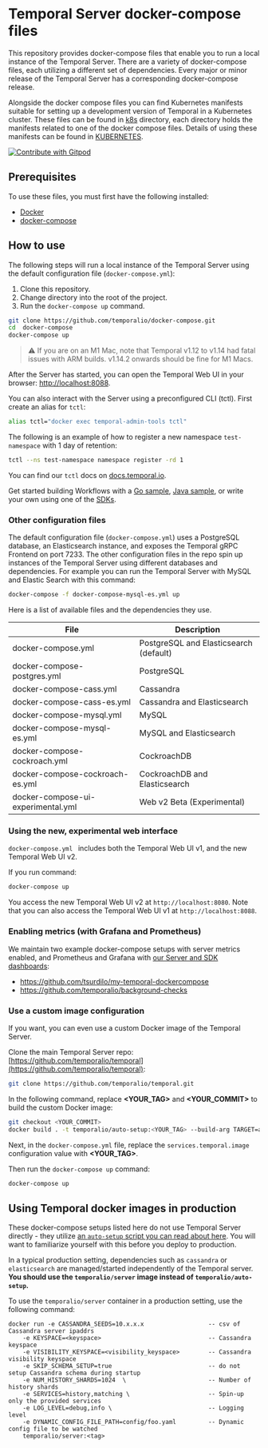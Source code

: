 # Temporal Server docker-compose files

This repository provides docker-compose files that enable you to run a local instance of the Temporal Server.
There are a variety of docker-compose files, each utilizing a different set of dependencies.
Every major or minor release of the Temporal Server has a corresponding docker-compose release.

Alongside the docker compose files you can find Kubernetes manifests suitable for setting up a development version of Temporal in a Kubernetes cluster. These files can be found in [k8s](./k8s) directory, each directory holds the manifests related to one of the docker compose files. Details of using these manifests can be found in [KUBERNETES](./KUBERNETES.md).

<a href="https://gitpod.io/#<your-repository-url>">
  <img
    src="https://img.shields.io/badge/Contribute%20with-Gitpod-908a85?logo=gitpod"
    alt="Contribute with Gitpod"
  />
</a>

## Prerequisites

To use these files, you must first have the following installed:

- [Docker](https://docs.docker.com/engine/installation/)
- [docker-compose](https://docs.docker.com/compose/install/)

## How to use

The following steps will run a local instance of the Temporal Server using the default configuration file (`docker-compose.yml`):

1. Clone this repository.
2. Change directory into the root of the project.
3. Run the `docker-compose up` command.

```bash
git clone https://github.com/temporalio/docker-compose.git
cd  docker-compose
docker-compose up
```

> ⚠️ If you are on an M1 Mac, note that Temporal v1.12 to v1.14 had fatal issues with ARM builds. v1.14.2 onwards should be fine for M1 Macs.

After the Server has started, you can open the Temporal Web UI in your browser: [http://localhost:8088](http://localhost:8088).

You can also interact with the Server using a preconfigured CLI (tctl).
First create an alias for `tctl`:

```bash
alias tctl="docker exec temporal-admin-tools tctl"
```

The following is an example of how to register a new namespace `test-namespace` with 1 day of retention:

```bash
tctl --ns test-namespace namespace register -rd 1
```

You can find our `tctl` docs on [docs.temporal.io](https://docs.temporal.io/docs/system-tools/tctl/).

Get started building Workflows with a [Go sample](https://github.com/temporalio/samples-go), [Java sample](https://github.com/temporalio/samples-java), or write your own using one of the [SDKs](https://docs.temporal.io/docs/sdks-introduction).

### Other configuration files

The default configuration file (`docker-compose.yml`) uses a PostgreSQL database, an Elasticsearch instance, and exposes the Temporal gRPC Frontend on port 7233.
The other configuration files in the repo spin up instances of the Temporal Server using different databases and dependencies.
For example you can run the Temporal Server with MySQL and Elastic Search with this command:

```bash
docker-compose -f docker-compose-mysql-es.yml up
```

Here is a list of available files and the dependencies they use.

| File                               | Description                            |
|------------------------------------| -------------------------------------- |
| docker-compose.yml                 | PostgreSQL and Elasticsearch (default) |
| docker-compose-postgres.yml        | PostgreSQL                             |
| docker-compose-cass.yml            | Cassandra                              |
| docker-compose-cass-es.yml         | Cassandra and Elasticsearch            |
| docker-compose-mysql.yml           | MySQL                                  |
| docker-compose-mysql-es.yml        | MySQL and Elasticsearch                |
| docker-compose-cockroach.yml       | CockroachDB                            |
| docker-compose-cockroach-es.yml    | CockroachDB and Elasticsearch          |
| docker-compose-ui-experimental.yml | Web v2 Beta (Experimental)             |

### Using the new, experimental web interface

`docker-compose.yml ` includes both the Temporal Web UI v1, and the new Temporal Web UI v2.

If you run command:

```bash
docker-compose up
```

You access the new Temporal Web UI v2 at `http://localhost:8080`.
Note that you can also access the Temporal Web UI v1 at `http://localhost:8088`.

### Enabling metrics (with Grafana and Prometheus)

We maintain two example docker-compose setups with server metrics enabled, and Prometheus and Grafana with [our Server and SDK dashboards](https://github.com/temporalio/dashboards):

- https://github.com/tsurdilo/my-temporal-dockercompose
- https://github.com/temporalio/background-checks

### Use a custom image configuration

If you want, you can even use a custom Docker image of the Temporal Server.

Clone the main Temporal Server repo: [https://github.com/temporalio/temporal](https://github.com/temporalio/temporal):

```bash
git clone https://github.com/temporalio/temporal.git
```

In the following command, replace **<YOUR_TAG>** and **<YOUR_COMMIT>** to build the custom Docker image:

```bash
git checkout <YOUR_COMMIT>
docker build . -t temporalio/auto-setup:<YOUR_TAG> --build-arg TARGET=auto-setup
```

Next, in the `docker-compose.yml` file, replace the `services.temporal.image` configuration value with **<YOUR_TAG>**.

Then run the `docker-compose up` command:

```bash
docker-compose up
```

## Using Temporal docker images in production

These docker-compose setups listed here do not use Temporal Server directly - they utilize [an `auto-setup` script you can read about here](https://docs.temporal.io/blog/auto-setup). You will want to familiarize yourself with this before you deploy to production.

In a typical production setting, dependencies such as `cassandra` or `elasticsearch` are managed/started independently of the Temporal server. **You should use the `temporalio/server` image instead of `temporalio/auto-setup`.**

To use the `temporalio/server` container in a production setting, use the following command:

```plain
docker run -e CASSANDRA_SEEDS=10.x.x.x                  -- csv of Cassandra server ipaddrs
    -e KEYSPACE=<keyspace>                              -- Cassandra keyspace
    -e VISIBILITY_KEYSPACE=<visibility_keyspace>        -- Cassandra visibility keyspace
    -e SKIP_SCHEMA_SETUP=true                           -- do not setup Cassandra schema during startup
    -e NUM_HISTORY_SHARDS=1024  \                       -- Number of history shards
    -e SERVICES=history,matching \                      -- Spin-up only the provided services
    -e LOG_LEVEL=debug,info \                           -- Logging level
    -e DYNAMIC_CONFIG_FILE_PATH=config/foo.yaml         -- Dynamic config file to be watched
    temporalio/server:<tag>
```

